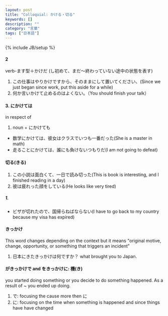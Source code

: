 ```yaml
---
layout: post
title: "Colloquial: かける・切る"
keywords: []
description: ""
category: "言葉"
tags: ["日本語"]
---
```

{% include JB/setup %}


#### 2
verb-ます型＋かけだ (し初めて、まだ〜終わっていない途中の状態を表す)
1. この仕事はやりかけですから、そのままにして置いてください、(Since we just began since work, put
   this aside for a while)
2. 何か言いかけて止めるのはよくない。（You should finish your talk）

#### 3. にかけては
in respect of
1. noun + にかけても
- 数学にかけては、彼女はクラスでいつも一番だった(She is a master in math)
- 走ることにかけては、誰にも負けないつもりだ(I am not going to defeat)



#### 切る(きる)
1. この小説は面白くて、一日で読み切った(This is book is interesting, and I finished reading in a day)
2. 彼は疲れった顔をしている(He looks like very tired)

##### 1.
- ビザが切れたので、国帰らねばならない(I have to go back to my country because my visa has expired)

#### きっかけ
This word changes depending on the context but it means "original motive, change, opportunity, or
something that triggers an incident"

1. 日本にきたきっかけは何ですか？ what brought you to Japan.


#### がきっかけで and をきっかけに: 機(き)
you started doing something or you decide to do something happened. As a result of ~ you ended up
doing.
1. で: focusing the cause more then に
2. に: focusing on the time when something is happened and since things have have changed
